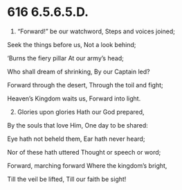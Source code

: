 # 616 6.5.6.5.D.

1.  “Forward!” be our watchword, Steps and voices joined;

Seek the things before us, Not a look behind;

‘Burns the fiery pillar At our army’s head;

Who shall dream of shrinking, By our Captain led?

Forward through the desert, Through the toil and fight;

Heaven’s Kingdom waits us, Forward into light.

2.  Glories upon glories Hath our God prepared,

By the souls that love Him, One day to be shared:

Eye hath not beheld them, Ear hath never heard;

Nor of these hath uttered Thought or speech or word;

Forward, marching forward Where the kingdom’s bright,

Till the veil be lifted, Till our faith be sight!

